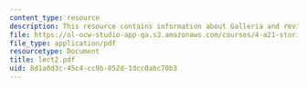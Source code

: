 ```yaml
---
content_type: resource
description: This resource contains information about Galleria and review of images.
file: https://ol-ocw-studio-app-qa.s3.amazonaws.com/courses/4-a21-stories-without-words-photographing-the-first-year-fall-2006/8d1a0d3c45c4cc9b852d1dcc0abc70b3_lect2.pdf
file_type: application/pdf
resourcetype: Document
title: lect2.pdf
uid: 8d1a0d3c-45c4-cc9b-852d-1dcc0abc70b3
---
```

